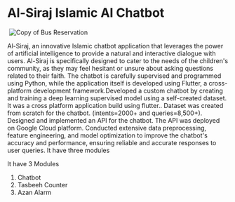 # Al-Siraj Islamic AI Chatbot
<img src="img/screenshot3.PNG" class="img-responsive" alt=""> </div>
![Copy of Bus Reservation](https://github.com/u7ayr/Al-Siraj/assets/140242504/261642e4-20cc-45b4-a3c7-98322fb02bd4)

Al-Siraj, an innovative Islamic chatbot application that leverages the power of artificial intelligence to provide a natural and interactive dialogue with users. Al-Siraj is specifically designed to cater to the needs of the children's community, as they may feel hesitant or unsure about asking questions related to their faith. The chatbot is carefully supervised and programmed using Python, while the application itself is developed using Flutter, a cross-platform development framework.Developed a custom chatbot by creating and training a deep learning supervised model using a self-created dataset. It was a cross platform application build using flutter.. Dataset was created from scratch for the chatbot. (intents=2000+ and queries=8,500+). Designed and implemented an API for the chatbot. The API was deployed on Google Cloud platform. Conducted extensive data preprocessing, feature engineering, and model optimization to improve the chatbot's accuracy and performance, ensuring reliable and accurate responses to user queries. It have three modules

It have 3 Modules

1. Chatbot
2. Tasbeeh Counter
3. Azan Alarm
